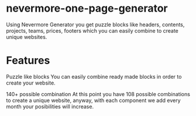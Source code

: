 nevermore-one-page-generator
============================

Using Nevermore Generator you get puzzle blocks like headers, contents, projects, teams, prices, footers which you can easily combine to create unique websites.




Features
============================

Puzzle like blocks 
  You can easily combine ready made blocks in order to create your website.

140+ possible combination 
  At this point you have 108 possible combinations to create a unique website, anyway,  with each component we add every month    your posibilities will increase.
